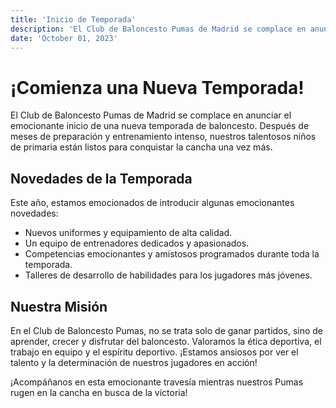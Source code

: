 ```yaml
---
title: 'Inicio de Temporada'
description: 'El Club de Baloncesto Pumas de Madrid se complace en anunciar el emocionante inicio de una nueva temporada de baloncesto.'
date: 'October 01, 2023'
---
```


# ¡Comienza una Nueva Temporada!

El Club de Baloncesto Pumas de Madrid se complace en anunciar el emocionante inicio de una nueva temporada de baloncesto. Después de meses de preparación y entrenamiento intenso, nuestros talentosos niños de primaria están listos para conquistar la cancha una vez más.

## Novedades de la Temporada

Este año, estamos emocionados de introducir algunas emocionantes novedades:
- Nuevos uniformes y equipamiento de alta calidad.
- Un equipo de entrenadores dedicados y apasionados.
- Competencias emocionantes y amistosos programados durante toda la temporada.
- Talleres de desarrollo de habilidades para los jugadores más jóvenes.

## Nuestra Misión

En el Club de Baloncesto Pumas, no se trata solo de ganar partidos, sino de aprender, crecer y disfrutar del baloncesto. Valoramos la ética deportiva, el trabajo en equipo y el espíritu deportivo. ¡Estamos ansiosos por ver el talento y la determinación de nuestros jugadores en acción!

¡Acompáñanos en esta emocionante travesía mientras nuestros Pumas rugen en la cancha en busca de la victoria!
